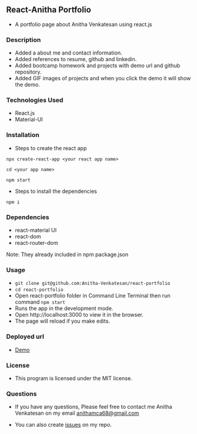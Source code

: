 ## React-Anitha Portfolio
* A portfolio page about Anitha Venkatesan using react.js

### Description
* Added a about me and contact information.
* Added references to resume, github and linkedin.
* Added bootcamp homework and projects with demo url and github repository.
* Added GIF images of projects and when you click the demo  it will show the demo.
### Technologies Used
* React.js
* Material-UI

### Installation
* Steps to create the react app

`npx create-react-app <your react app name>`

`cd <your app name>`

`npm start`

* Steps to install the dependencies

`npm i`

### Dependencies
* react-material UI
* react-dom
* react-router-dom

Note: They already included in npm package.json

### Usage
* `git clone git@github.com:Anitha-Venkatesan/react-portfolio`
* `cd react-portfolio`
* Open react-portfolio folder in Command Line Terminal then run command `npm start`
* Runs the app in the development mode.
* Open http://localhost:3000 to view it in the browser.
* The page will reload if you make edits.

### Deployed url
* [Demo](https://quiet-lake-75932.herokuapp.com/)

### License
* This program is licensed under the MIT license.
### Questions
* If you have any questions, Please feel free to contact me Anitha Venkatesan on my email anithamca68@gmail.com

* You can also create [issues](https://github.com/Anitha-Venkatesan/react-portfolio/issues) on my repo.


